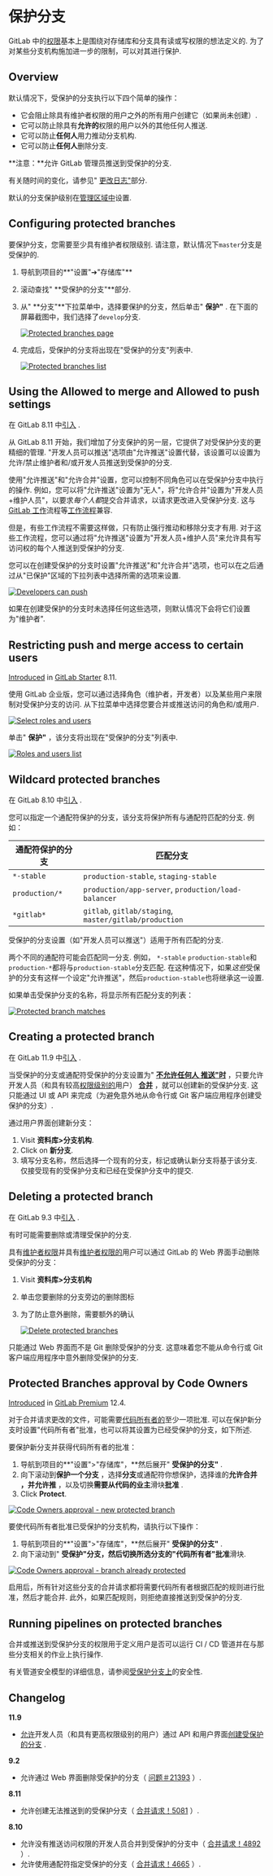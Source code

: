 # 保护分支[](#保护分支 "Permalink")

GitLab 中的[权限](../permissions.html)基本上是围绕对存储库和分支具有读或写权限的想法定义的. 为了对某些分支机构施加进一步的限制，可以对其进行保护.

## Overview[](#overview "Permalink")

默认情况下，受保护的分支执行以下四个简单的操作：

*   它会阻止除具有维护者权限的用户之外的所有用户创建它（如果尚未创建）.
*   它可以防止除具有**允许的**权限的用户以外的其他任何人推送.
*   它可以防止**任何人**用力推动分支机构.
*   它可以防止**任何人**删除分支.

**注意：**允许 GitLab 管理员推送到受保护的分支.

有关随时间的变化，请参见" [更改日志"](#changelog)部分.

默认的分支保护级别在[管理区域中](../admin_area/settings/visibility_and_access_controls.html#default-branch-protection)设置.

## Configuring protected branches[](#configuring-protected-branches "Permalink")

要保护分支，您需要至少具有维护者权限级别. 请注意，默认情况下`master`分支是受保护的.

1.  导航到项目的**"设置"➔"存储库"**
2.  滚动查找" **受保护的分支"**部分.
3.  从" **分支"**下拉菜单中，选择要保护的分支，然后单击" **保护"** . 在下面的屏幕截图中，我们选择了`develop`分支.

    [![Protected branches page](img/c29b503c10922622f8ec612bd5168b10.png)](img/protected_branches_page_v12_3.png)

4.  完成后，受保护的分支将出现在"受保护的分支"列表中.

    [![Protected branches list](img/265f035427185c0998b05886114d104b.png)](img/protected_branches_list_v12_3.png)

## Using the Allowed to merge and Allowed to push settings[](#using-the-allowed-to-merge-and-allowed-to-push-settings "Permalink")

在 GitLab 8.11 中[引入](https://gitlab.com/gitlab-org/gitlab-foss/-/merge_requests/5081) .

从 GitLab 8.11 开始，我们增加了分支保护的另一层，它提供了对受保护分支的更精细的管理. "开发人员可以推送"选项由"允许推送"设置代替，该设置可以设置为允许/禁止维护者和/或开发人员推送到受保护的分支.

使用"允许推送"和"允许合并"设置，您可以控制不同角色可以在受保护分支中执行的操作. 例如，您可以将"允许推送"设置为"无人"，将"允许合并"设置为"开发人员+维护人员"，以要求*每个人都*提交合并请求，以请求更改进入受保护分支. 这与[GitLab 工作](../../topics/gitlab_flow.html)流程等[工作流程](../../topics/gitlab_flow.html)兼容.

但是，有些工作流程不需要这样做，只有防止强行推动和移除分支才有用. 对于这些工作流程，您可以通过将"允许推送"设置为"开发人员+维护人员"来允许具有写访问权的每个人推送到受保护的分支.

您可以在创建受保护的分支时设置"允许推送"和"允许合并"选项，也可以在之后通过从"已保护"区域的下拉列表中选择所需的选项来设置.

[![Developers can push](img/eca0c9ec85c6dfc8dbde06c368a9d94d.png)](img/protected_branches_devs_can_push_v12_3.png)

如果在创建受保护的分支时未选择任何这些选项，则默认情况下会将它们设置为"维护者".

## Restricting push and merge access to certain users[](#restricting-push-and-merge-access-to-certain-users-starter "Permalink")

[Introduced](https://gitlab.com/gitlab-org/gitlab-foss/-/merge_requests/5081) in [GitLab Starter](https://about.gitlab.com/pricing/) 8.11.

使用 GitLab 企业版，您可以通过选择角色（维护者，开发者）以及某些用户来限制对受保护分支的访问. 从下拉菜单中选择您要合并或推送访问的角色和/或用户.

[![Select roles and users](img/8fc9989164e038f62ee1015c2f477d84.png)](img/protected_branches_select_roles_and_users.png)

单击" **保护"** ，该分支将出现在"受保护的分支"列表中.

[![Roles and users list](img/0387751ed4b8717777ebac2706c2d637.png)](img/protected_branches_select_roles_and_users_list.png)

## Wildcard protected branches[](#wildcard-protected-branches "Permalink")

在 GitLab 8.10 中[引入](https://gitlab.com/gitlab-org/gitlab-foss/-/merge_requests/4665) .

您可以指定一个通配符保护的分支，该分支将保护所有与通配符匹配的分支. 例如：

| 通配符保护的分支 | 匹配分支 |
| --- | --- |
| `*-stable` | `production-stable`, `staging-stable` |
| `production/*` | `production/app-server`, `production/load-balancer` |
| `*gitlab*` | `gitlab`, `gitlab/staging`, `master/gitlab/production` |

受保护的分支设置（如"开发人员可以推送"）适用于所有匹配的分支.

两个不同的通配符可能会匹配同一分支. 例如， `*-stable` `production-stable`和`production-*`都将与`production-stable`分支匹配. 在这种情况下，如果*这些*受保护的分支有这样一个设定"允许推送"，然后`production-stable`也将继承这一设置.

如果单击受保护分支的名称，将显示所有匹配分支的列表：

[![Protected branch matches](img/09870a42c6e3e94e7553f338a65c0b6d.png)](img/protected_branches_matches.png)

## Creating a protected branch[](#creating-a-protected-branch "Permalink")

在 GitLab 11.9 中[引入](https://gitlab.com/gitlab-org/gitlab-foss/-/issues/53361) .

当受保护的分支或通配符受保护的分支设置为" [**不允许任何人** **推送"时**](#using-the-allowed-to-merge-and-allowed-to-push-settings) ，只要允许开发人员（和具有较高[权限级别的](../permissions.html)用户） [**合并**](#using-the-allowed-to-merge-and-allowed-to-push-settings) ，就可以创建新的受保护分支. 这只能通过 UI 或 API 来完成（为避免意外地从命令行或 Git 客户端应用程序创建受保护的分支）.

通过用户界面创建新分支：

1.  Visit **资料库>分支机构**.
2.  Click on **新分支**.
3.  填写分支名称，然后选择一个现有的分支，标记或确认新分支将基于该分支. 仅接受现有的受保护分支和已经在受保护分支中的提交.

## Deleting a protected branch[](#deleting-a-protected-branch "Permalink")

在 GitLab 9.3 中[引入](https://gitlab.com/gitlab-org/gitlab-foss/-/issues/21393) .

有时可能需要删除或清理受保护的分支.

具有[维护者权限](../permissions.html)并具有[维护者权限的](../permissions.html)用户可以通过 GitLab 的 Web 界面手动删除受保护的分支：

1.  Visit **资料库>分支机构**
2.  单击您要删除的分支旁边的删除图标
3.  为了防止意外删除，需要额外的确认

    [![Delete protected branches](img/4e86bb665dcf8b8997d807441dbd60cd.png)](img/protected_branches_delete.png)

只能通过 Web 界面而不是 Git 删除受保护的分支. 这意味着您不能从命令行或 Git 客户端应用程序中意外删除受保护的分支.

## Protected Branches approval by Code Owners[](#protected-branches-approval-by-code-owners-premium "Permalink")

[Introduced](https://gitlab.com/gitlab-org/gitlab/-/issues/13251) in [GitLab Premium](https://about.gitlab.com/pricing/) 12.4.

对于合并请求更改的文件，可能需要[代码所有者的](code_owners.html)至少一项批准. 可以在保护新分支时设置"代码所有者"批准，也可以将其设置为已经受保护的分支，如下所述.

要保护新分支并获得代码所有者的批准：

1.  导航到项目的**"设置">"存储库"，**然后展开" **受保护的分支"** .
2.  向下滚动到**保护一个分支** ，选择**分支**或通配符你想保护，选择谁的**允许合并** **，**并**允许推** ，以及切换**需要从代码的业主**滑块**批准** .
3.  Click **Protect**.

[![Code Owners approval - new protected branch](img/9a996b513114d1fe39fa67c75e54df46.png)](img/code_owners_approval_new_protected_branch_v12_4.png)

要使代码所有者批准已受保护的分支机构，请执行以下操作：

1.  导航到项目的**"设置">"存储库"，**然后展开" **受保护的分支"** .
2.  向下滚动到" **受保护"分支，**然后切换所选分支的**"代码所有者"批准**滑块.

[![Code Owners approval - branch already protected](img/7a4195dce33a791e39b721499e4137ad.png)](img/code_owners_approval_protected_branch_v12_4.png)

启用后，所有针对这些分支的合并请求都将需要代码所有者根据匹配的规则进行批准，然后才能合并. 此外，如果匹配规则，则拒绝直接推送到受保护的分支.

## Running pipelines on protected branches[](#running-pipelines-on-protected-branches "Permalink")

合并或推送到受保护分支的权限用于定义用户是否可以运行 CI / CD 管道并在与那些分支相关的作业上执行操作.

有关管道安全模型的详细信息，请参阅[受保护分支上](../../ci/pipelines/index.html#pipeline-security-on-protected-branches)的安全性.

## Changelog[](#changelog "Permalink")

**11.9**

*   [允许](https://gitlab.com/gitlab-org/gitlab-foss/-/issues/53361)开发人员（和具有更高权限级别的用户）通过 API 和用户界面[创建受保护的分支](https://gitlab.com/gitlab-org/gitlab-foss/-/issues/53361) .

**9.2**

*   允许通过 Web 界面删除受保护的分支（ [问题＃21393](https://gitlab.com/gitlab-org/gitlab-foss/-/issues/21393) ）.

**8.11**

*   允许创建无法推送到的受保护分支（ [合并请求！5081](https://gitlab.com/gitlab-org/gitlab-foss/-/merge_requests/5081) ）.

**8.10**

*   允许没有推送访问权限的开发人员合并到受保护的分支中（ [合并请求！4892](https://gitlab.com/gitlab-org/gitlab-foss/-/merge_requests/4892) ）.
*   允许使用通配符指定受保护的分支（ [合并请求！4665](https://gitlab.com/gitlab-org/gitlab-foss/-/merge_requests/4665) ）.